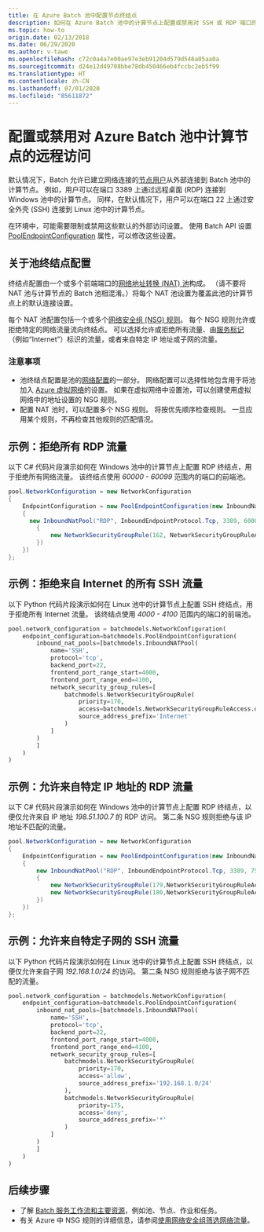 ```yaml
---
title: 在 Azure Batch 池中配置节点终结点
description: 如何在 Azure Batch 池中的计算节点上配置或禁用对 SSH 或 RDP 端口的访问。
ms.topic: how-to
origin.date: 02/13/2018
ms.date: 06/29/2020
ms.author: v-tawe
ms.openlocfilehash: c72c0a4a7e00ae97e3eb91204d579d546a05aa0a
ms.sourcegitcommit: d24e12d49708bbe78db450466eb4fccbc2eb5f99
ms.translationtype: HT
ms.contentlocale: zh-CN
ms.lasthandoff: 07/01/2020
ms.locfileid: "85611872"
---
```

# <a name="configure-or-disable-remote-access-to-compute-nodes-in-an-azure-batch-pool"></a>配置或禁用对 Azure Batch 池中计算节点的远程访问

默认情况下，Batch 允许已建立网络连接的[节点用户](https://docs.microsoft.com/rest/api/batchservice/computenode/adduser)从外部连接到 Batch 池中的计算节点。 例如，用户可以在端口 3389 上通过远程桌面 (RDP) 连接到 Windows 池中的计算节点。 同样，在默认情况下，用户可以在端口 22 上通过安全外壳 (SSH) 连接到 Linux 池中的计算节点。 

在环境中，可能需要限制或禁用这些默认的外部访问设置。 使用 Batch API 设置 [PoolEndpointConfiguration](https://docs.microsoft.com/rest/api/batchservice/pool/add#poolendpointconfiguration) 属性，可以修改这些设置。 

## <a name="about-the-pool-endpoint-configuration"></a>关于池终结点配置
终结点配置由一个或多个前端端口的[网络地址转换 (NAT) 池](https://docs.microsoft.com/rest/api/batchservice/pool/add#inboundnatpool)构成。 （请不要将 NAT 池与计算节点的 Batch 池相混淆。）将每个 NAT 池设置为覆盖此池的计算节点上的默认连接设置。 

每个 NAT 池配置包括一个或多个[网络安全组 (NSG) 规则](https://docs.microsoft.com/rest/api/batchservice/pool/add#networksecuritygrouprule)。 每个 NSG 规则允许或拒绝特定的网络流量流向终结点。 可以选择允许或拒绝所有流量、由[服务标记](../virtual-network/security-overview.md#service-tags)（例如“Internet”）标识的流量，或者来自特定 IP 地址或子网的流量。

### <a name="considerations"></a>注意事项
- 池终结点配置是池的[网络配置](https://docs.microsoft.com/rest/api/batchservice/pool/add#NetworkConfiguration)的一部分。 网络配置可以选择性地包含用于将池加入 [Azure 虚拟网络](batch-virtual-network.md)的设置。 如果在虚拟网络中设置池，可以创建使用虚拟网络中的地址设置的 NSG 规则。
- 配置 NAT 池时，可以配置多个 NSG 规则。 将按优先顺序检查规则。 一旦应用某个规则，不再检查其他规则的匹配情况。


## <a name="example-deny-all-rdp-traffic"></a>示例：拒绝所有 RDP 流量

以下 C# 代码片段演示如何在 Windows 池中的计算节点上配置 RDP 终结点，用于拒绝所有网络流量。 该终结点使用 *60000 - 60099* 范围内的端口的前端池。 

```csharp
pool.NetworkConfiguration = new NetworkConfiguration
{
    EndpointConfiguration = new PoolEndpointConfiguration(new InboundNatPool[]
    {
      new InboundNatPool("RDP", InboundEndpointProtocol.Tcp, 3389, 60000, 60099, new NetworkSecurityGroupRule[]
        {
            new NetworkSecurityGroupRule(162, NetworkSecurityGroupRuleAccess.Deny, "*"),
        })
    })    
};
```

## <a name="example-deny-all-ssh-traffic-from-the-internet"></a>示例：拒绝来自 Internet 的所有 SSH 流量

以下 Python 代码片段演示如何在 Linux 池中的计算节点上配置 SSH 终结点，用于拒绝所有 Internet 流量。 该终结点使用 *4000 - 4100* 范围内的端口的前端池。 

```python
pool.network_configuration = batchmodels.NetworkConfiguration(
    endpoint_configuration=batchmodels.PoolEndpointConfiguration(
        inbound_nat_pools=[batchmodels.InboundNATPool(
            name='SSH',
            protocol='tcp',
            backend_port=22,
            frontend_port_range_start=4000,
            frontend_port_range_end=4100,
            network_security_group_rules=[
                batchmodels.NetworkSecurityGroupRule(
                    priority=170,
                    access=batchmodels.NetworkSecurityGroupRuleAccess.deny,
                    source_address_prefix='Internet'
                )
            ]
        )
        ]
    )
)
```

## <a name="example-allow-rdp-traffic-from-a-specific-ip-address"></a>示例：允许来自特定 IP 地址的 RDP 流量

以下 C# 代码片段演示如何在 Windows 池中的计算节点上配置 RDP 终结点，以便仅允许来自 IP 地址 *198.51.100.7* 的 RDP 访问。 第二条 NSG 规则拒绝与该 IP 地址不匹配的流量。

```csharp
pool.NetworkConfiguration = new NetworkConfiguration
{
    EndpointConfiguration = new PoolEndpointConfiguration(new InboundNatPool[]
    {
        new InboundNatPool("RDP", InboundEndpointProtocol.Tcp, 3389, 7500, 8000, new NetworkSecurityGroupRule[]
        {   
            new NetworkSecurityGroupRule(179,NetworkSecurityGroupRuleAccess.Allow, "198.51.100.7"),
            new NetworkSecurityGroupRule(180,NetworkSecurityGroupRuleAccess.Deny, "*")
        })
    })    
};
```

## <a name="example-allow-ssh-traffic-from-a-specific-subnet"></a>示例：允许来自特定子网的 SSH 流量

以下 Python 代码片段演示如何在 Linux 池中的计算节点上配置 SSH 终结点，以便仅允许来自子网 *192.168.1.0/24* 的访问。 第二条 NSG 规则拒绝与该子网不匹配的流量。

```python
pool.network_configuration = batchmodels.NetworkConfiguration(
    endpoint_configuration=batchmodels.PoolEndpointConfiguration(
        inbound_nat_pools=[batchmodels.InboundNATPool(
            name='SSH',
            protocol='tcp',
            backend_port=22,
            frontend_port_range_start=4000,
            frontend_port_range_end=4100,
            network_security_group_rules=[
                batchmodels.NetworkSecurityGroupRule(
                    priority=170,
                    access='allow',
                    source_address_prefix='192.168.1.0/24'
                ),
                batchmodels.NetworkSecurityGroupRule(
                    priority=175,
                    access='deny',
                    source_address_prefix='*'
                )
            ]
        )
        ]
    )
)
```

## <a name="next-steps"></a>后续步骤

- 了解 [Batch 服务工作流和主要资源](batch-service-workflow-features.md)，例如池、节点、作业和任务。
- 有关 Azure 中 NSG 规则的详细信息，请参阅[使用网络安全组筛选网络流量](../virtual-network/security-overview.md)。
